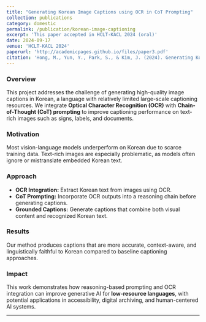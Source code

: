 ```yaml
---
title: "Generating Korean Image Captions using OCR in CoT Prompting"
collection: publications
category: domestic
permalink: /publication/korean-image-captioning
excerpt: 'This paper accepted in HCLT-KACL 2024 (oral)'
date: 2024-09-17
venue: 'HCLT-KACL 2024'
paperurl: 'http://academicpages.github.io/files/paper3.pdf'
citation: 'Hong, M., Yun, Y., Park, S., & Kim, J. (2024). Generating Korean Image Captions using OCR in CoT Prompting. In Annual Conference on Human and Language Technology (pp. 165-168). Human and Language Technology.'
---
```


### Overview
This project addresses the challenge of generating high-quality image captions in Korean, a language with relatively limited large-scale captioning resources. We integrate **Optical Character Recognition (OCR)** with **Chain-of-Thought (CoT) prompting** to improve captioning performance on text-rich images such as signs, labels, and documents.  

### Motivation
Most vision-language models underperform on Korean due to scarce training data. Text-rich images are especially problematic, as models often ignore or mistranslate embedded Korean text.  

### Approach
- **OCR Integration:** Extract Korean text from images using OCR.  
- **CoT Prompting:** Incorporate OCR outputs into a reasoning chain before generating captions.  
- **Grounded Captions:** Generate captions that combine both visual content and recognized Korean text.  

### Results
Our method produces captions that are more accurate, context-aware, and linguistically faithful to Korean compared to baseline captioning approaches.  

### Impact
This work demonstrates how reasoning-based prompting and OCR integration can improve generative AI for **low-resource languages**, with potential applications in accessibility, digital archiving, and human-centered AI systems.  

---
